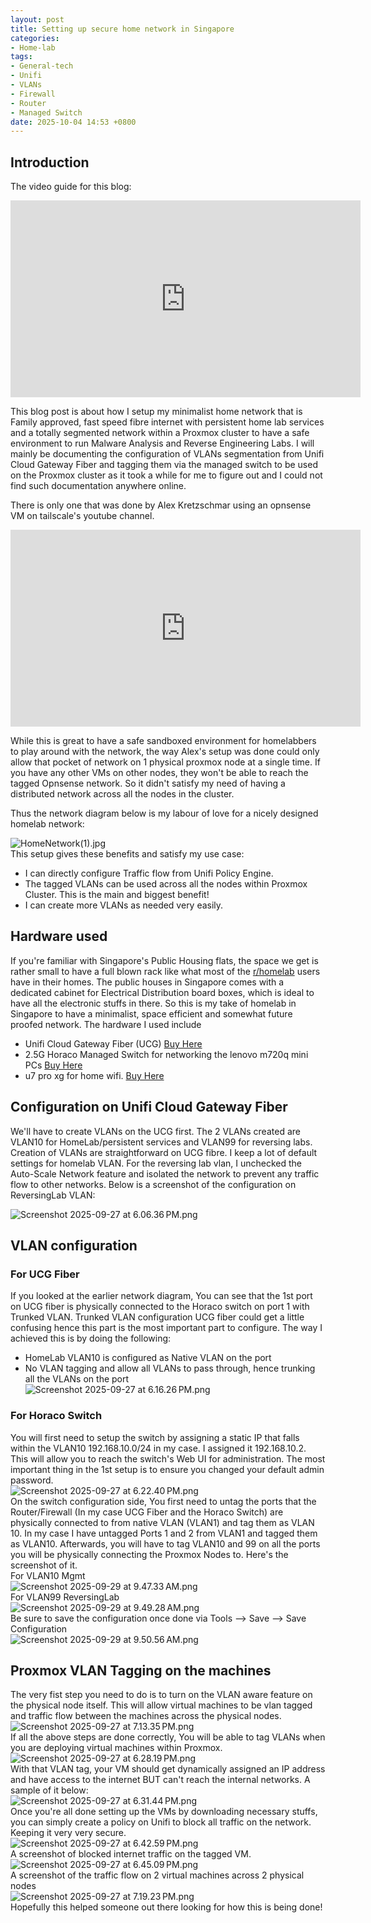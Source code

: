 ```yaml
---
layout: post
title: Setting up secure home network in Singapore
categories:
- Home-lab
tags:
- General-tech
- Unifi
- VLANs
- Firewall
- Router
- Managed Switch
date: 2025-10-04 14:53 +0800
---
```


## Introduction

The video guide for this blog:

<iframe width="560" height="315" src="https://www.youtube.com/embed/nGKqqkaGBa4?si=C2i3AvaZB7wzmjgo" title="YouTube video player" frameborder="0" allow="accelerometer; autoplay; clipboard-write; encrypted-media; gyroscope; picture-in-picture; web-share" referrerpolicy="strict-origin-when-cross-origin" allowfullscreen></iframe>

This blog post is about how I setup my minimalist home network that is Family approved, fast speed fibre internet with persistent home lab services and a totally segmented network within a Proxmox cluster to have a safe environment to run Malware Analysis and Reverse Engineering Labs. I will mainly be documenting the configuration of VLANs segmentation from Unifi Cloud Gateway Fiber and tagging them via the managed switch to be used on the Proxmox cluster as it took a while for me to figure out and I could not find such documentation anywhere online. 

There is only one that was done by Alex Kretzschmar using an opnsense VM on tailscale's youtube channel.
<iframe width="560" height="315" src="https://www.youtube.com/embed/XXx7NDgDaRU?si=akE3qnqP2U7xIKFN" title="YouTube video player" frameborder="0" allow="accelerometer; autoplay; clipboard-write; encrypted-media; gyroscope; picture-in-picture; web-share" referrerpolicy="strict-origin-when-cross-origin" allowfullscreen></iframe>

While this is great to have a safe sandboxed environment for homelabbers to play around with the network, the way Alex's setup was done could only allow that pocket of network on 1 physical proxmox node at a single time. If you have any other VMs on other nodes, they won't be able to reach the tagged Opnsense network. So it didn't satisfy my need of having a distributed network across all the nodes in the cluster.

Thus the network diagram below is my labour of love for a nicely designed homelab network:   

![HomeNetwork(1).jpg](/assets/img/homenetwork/homenetwork-1.jpg)    
This setup gives these benefits and satisfy my use case:   
- I can directly configure Traffic flow from Unifi Policy Engine.   
- The tagged VLANs can be used across all the nodes within Proxmox Cluster. This is the main and biggest benefit!   
- I can create more VLANs as needed very easily.   
   
## Hardware used   
If you're familiar with Singapore's Public Housing flats, the space we get is rather small to have a full blown rack like what most of the [r/homelab](https://www.reddit.com/r/homelab/) users have in their homes. The public houses in Singapore comes with a dedicated cabinet for Electrical Distribution board boxes, which is ideal to have all the electronic stuffs in there. So this is my take of homelab in Singapore to have a minimalist, space efficient and somewhat future proofed network. The hardware I used include   
- Unifi Cloud Gateway Fiber (UCG) [Buy Here](https://s.shopee.sg/5AjbL4H3o0)
- 2.5G Horaco Managed Switch for networking the lenovo m720q mini PCs [Buy Here](https://s.shopee.sg/8Kgd6lKxFe)
- u7 pro xg for home wifi. [Buy Here](https://s.shopee.sg/3VbNLoJJdV)
   
## Configuration on Unifi Cloud Gateway Fiber   
We'll have to create VLANs on the UCG first. The 2 VLANs created are VLAN10 for HomeLab/persistent services and VLAN99 for reversing labs. Creation of VLANs are straightforward on UCG fibre. I keep a lot of default settings for homelab VLAN. For the reversing lab vlan, I unchecked the Auto-Scale Network feature and isolated the network to prevent any traffic flow to other networks. Below is a screenshot of the configuration on ReversingLab VLAN:

![Screenshot 2025-09-27 at 6.06.36 PM.png](/assets/img/homenetwork/screenshot-2025-09-27-at-6-06-36-pm.png)    
## VLAN configuration   
### For UCG Fiber   
If you looked at the earlier network diagram, You can see that the 1st port on UCG fiber is physically connected to the Horaco switch on port 1 with Trunked VLAN. Trunked VLAN configuration UCG fiber could get a little confusing hence this part is the most important part to configure. The way I achieved this is by doing the following:   
- HomeLab VLAN10 is configured as Native VLAN on the port   
- No VLAN tagging and allow all VLANs to pass through, hence trunking all the VLANs on the port   
    ![Screenshot 2025-09-27 at 6.16.26 PM.png](/assets/img/homenetwork/screenshot-2025-09-27-at-6-16-26-pm.png)    
   
### For Horaco Switch   
You will first need to setup the switch by assigning a static IP that falls within the VLAN10 192.168.10.0/24 in my case. I assigned it 192.168.10.2. This will allow you to reach the switch's Web UI for administration. The most important thing in the 1st setup is to ensure you changed your default admin password.    
![Screenshot 2025-09-27 at 6.22.40 PM.png](/assets/img/homenetwork/screenshot-2025-09-27-at-6-22-40-pm.png)    
On the switch configuration side, You first need to untag the ports that the Router/Firewall (In my case UCG Fiber and the Horaco Switch) are physically connected to from native VLAN (VLAN1) and tag them as VLAN 10. In my case I have untagged Ports 1 and 2 from VLAN1 and tagged them as VLAN10. Afterwards, you will have to tag VLAN10 and 99 on all the ports you will be physically connecting the Proxmox Nodes to. Here's the screenshot of it.    
For VLAN10 Mgmt   
![Screenshot 2025-09-29 at 9.47.33 AM.png](/assets/img/homenetwork/screenshot-2025-09-29-at-9-47-33-am.png)    
For VLAN99 ReversingLab   
![Screenshot 2025-09-29 at 9.49.28 AM.png](/assets/img/homenetwork/screenshot-2025-09-29-at-9-49-28-am.png)    
Be sure to save the configuration once done via Tools ⟶ Save ⟶ Save Configuration   
![Screenshot 2025-09-29 at 9.50.56 AM.png](/assets/img/homenetwork/screenshot-2025-09-29-at-9-50-56-am.png)    
## Proxmox VLAN Tagging on the machines   
The very fist step you need to do is to turn on the VLAN aware feature on the physical node itself. This will allow virtual machines to be vlan tagged and traffic flow between the machines across the physical nodes.   
![Screenshot 2025-09-27 at 7.13.35 PM.png](/assets/img/homenetwork/screenshot-2025-09-27-at-7-13-35-pm.png)    
If all the above steps are done correctly, You will be able to tag VLANs when you are deploying virtual machines within Proxmox.   
![Screenshot 2025-09-27 at 6.28.19 PM.png](/assets/img/homenetwork/screenshot-2025-09-27-at-6-28-19-pm.png)    
With that VLAN tag, your VM should get dynamically assigned an IP address and have access to the internet BUT can't reach the internal networks. A sample of it below:   
![Screenshot 2025-09-27 at 6.31.44 PM.png](/assets/img/homenetwork/screenshot-2025-09-27-at-6-31-44-pm.png)    
Once you're all done setting up the VMs by downloading necessary stuffs, you can simply create a policy on Unifi to block all traffic on the network. Keeping it very very secure.   
![Screenshot 2025-09-27 at 6.42.59 PM.png](/assets/img/homenetwork/screenshot-2025-09-27-at-6-42-59-pm.png)    
A screenshot of blocked internet traffic on the tagged VM.   
![Screenshot 2025-09-27 at 6.45.09 PM.png](/assets/img/homenetwork/screenshot-2025-09-27-at-6-45-09-pm.png)    
A screenshot of the traffic flow on 2 virtual machines across 2 physical nodes   
![Screenshot 2025-09-27 at 7.19.23 PM.png](/assets/img/homenetwork/screenshot-2025-09-27-at-7-19-23-pm.png)    
Hopefully this helped someone out there looking for how this is being done!   
